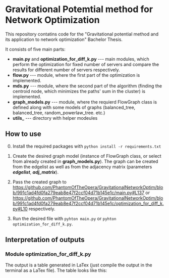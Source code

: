 # Gravitational Potemtial method for Network Optimization
This repository contatins code for the "Gravitational potential method and its application to network optimization" Bachelor Thesis.

It consists of five main parts:

* **main.py** and **optimization_for_diff_k.py** --- main modules, which perform the optimization for fixed number of servers and compare the results for different number of servers respectively.
* **flow.py** --- module, where the first part of the optimization is implemented.
* **mds.py** --- module, where the second part of the algorithm (finding the centroid node, which minimizes the paths' sum in the cluster) is implemented.
* **graph_models.py** --- module, where the requierd FlowGraph class is defined along with some models of graphs (balanced_tree, balanced_tree, random_powerlaw_tree. etc.)
* **utils_** --- directory with helper modeules 

## How to use

0. Install the required packages with `python install -r requirements.txt`

1. Create the desired graph model (instance of FlowGraph class, or select from already created in **graph_models.py**). 
The graph can be created from the edgelist as well as from the adjacency matrix (parameters ***edgelist***, ***adj_matrix***).

2. Pass the created graph to https://github.com/PhantomOfTheOpera/GravitationalNetworkOptim/blob/991c1ad4fd0fa279eab8e47f2ccf04d71b145e1c/main.py#L137 or https://github.com/PhantomOfTheOpera/GravitationalNetworkOptim/blob/991c1ad4fd0fa279eab8e47f2ccf04d71b145e1c/optimization_for_diff_k.py#L10 respectively.

3. Run the desired file with `pyhton main.py` or  `pyhton optimization_for_diff_k.py`.

## Interpretation of outputs
### Module optimization_for_diff_k.py

The output is a table generated in LaTex (just compile the output in the terminal as a LaTex file). The table looks like this:

